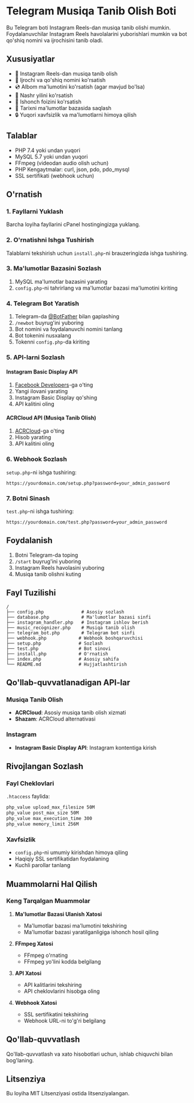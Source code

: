 # Telegram Musiqa Tanib Olish Boti

Bu Telegram boti Instagram Reels-dan musiqa tanib olishi mumkin. Foydalanuvchilar Instagram Reels havolalarini yuborishlari mumkin va bot qo'shiq nomini va ijrochisini tanib oladi.

## Xususiyatlar

- 🎵 Instagram Reels-dan musiqa tanib olish
- 🎤 Ijrochi va qo'shiq nomini ko'rsatish
- 💿 Albom ma'lumotini ko'rsatish (agar mavjud bo'lsa)
- 📅 Nashr yilini ko'rsatish
- 🎯 Ishonch foizini ko'rsatish
- 💾 Tarixni ma'lumotlar bazasida saqlash
- 🔒 Yuqori xavfsizlik va ma'lumotlarni himoya qilish

## Talablar

- PHP 7.4 yoki undan yuqori
- MySQL 5.7 yoki undan yuqori
- FFmpeg (videodan audio olish uchun)
- PHP Kengaytmalar: curl, json, pdo, pdo_mysql
- SSL sertifikati (webhook uchun)

## O'rnatish

### 1. Fayllarni Yuklash

Barcha loyiha fayllarini cPanel hostingingizga yuklang.

### 2. O'rnatishni Ishga Tushirish

Talablarni tekshirish uchun `install.php`-ni brauzeringizda ishga tushiring.

### 3. Ma'lumotlar Bazasini Sozlash

1. MySQL ma'lumotlar bazasini yarating
2. `config.php`-ni tahrirlang va ma'lumotlar bazasi ma'lumotini kiriting

### 4. Telegram Bot Yaratish

1. Telegram-da [@BotFather](https://t.me/botfather) bilan gaplashing
2. `/newbot` buyrug'ini yuboring
3. Bot nomini va foydalanuvchi nomini tanlang
4. Bot tokenini nusxalang
5. Tokenni `config.php`-da kiriting

### 5. API-larni Sozlash

#### Instagram Basic Display API
1. [Facebook Developers](https://developers.facebook.com/)-ga o'ting
2. Yangi ilovani yarating
3. Instagram Basic Display qo'shing
4. API kalitini oling

#### ACRCloud API (Musiqa Tanib Olish)
1. [ACRCloud](https://www.acrcloud.com/)-ga o'ting
2. Hisob yarating
3. API kalitini oling

### 6. Webhook Sozlash

`setup.php`-ni ishga tushiring:

```
https://yourdomain.com/setup.php?password=your_admin_password
```

### 7. Botni Sinash

`test.php`-ni ishga tushiring:

```
https://yourdomain.com/test.php?password=your_admin_password
```

## Foydalanish

1. Botni Telegram-da toping
2. `/start` buyrug'ini yuboring
3. Instagram Reels havolasini yuboring
4. Musiqa tanib olishni kuting

## Fayl Tuzilishi

```
/
├── config.php              # Asosiy sozlash
├── database.php            # Ma'lumotlar bazasi sinfi
├── instagram_handler.php   # Instagram ishlov berish
├── music_recognizer.php    # Musiqa tanib olish
├── telegram_bot.php        # Telegram bot sinfi
├── webhook.php            # Webhook boshqaruvchisi
├── setup.php              # Sozlash
├── test.php               # Bot sinovi
├── install.php            # O'rnatish
├── index.php              # Asosiy sahifa
└── README.md              # Hujjatlashtirish
```

## Qo'llab-quvvatlanadigan API-lar

### Musiqa Tanib Olish
- **ACRCloud**: Asosiy musiqa tanib olish xizmati
- **Shazam**: ACRCloud alternativasi

### Instagram
- **Instagram Basic Display API**: Instagram kontentiga kirish

## Rivojlangan Sozlash

### Fayl Cheklovlari
`.htaccess` faylida:
```apache
php_value upload_max_filesize 50M
php_value post_max_size 50M
php_value max_execution_time 300
php_value memory_limit 256M
```

### Xavfsizlik
- `config.php`-ni umumiy kirishdan himoya qiling
- Haqiqiy SSL sertifikatidan foydalaning
- Kuchli parollar tanlang

## Muammolarni Hal Qilish

### Keng Tarqalgan Muammolar

1. **Ma'lumotlar Bazasi Ulanish Xatosi**
   - Ma'lumotlar bazasi ma'lumotini tekshiring
   - Ma'lumotlar bazasi yaratilganligiga ishonch hosil qiling

2. **FFmpeg Xatosi**
   - FFmpeg o'rnating
   - FFmpeg yo'lini kodda belgilang

3. **API Xatosi**
   - API kalitlarini tekshiring
   - API cheklovlarini hisobga oling

4. **Webhook Xatosi**
   - SSL sertifikatini tekshiring
   - Webhook URL-ni to'g'ri belgilang

## Qo'llab-quvvatlash

Qo'llab-quvvatlash va xato hisobotlari uchun, ishlab chiquvchi bilan bog'laning.

## Litsenziya

Bu loyiha MIT Litsenziyasi ostida litsenziyalangan.